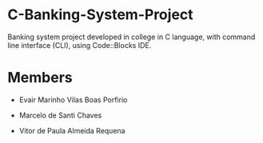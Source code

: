 # C-Banking-System-Project

Banking system project developed in college in C language, with command line interface (CLI), using Code::Blocks IDE.

# Members

- Evair Marinho Vilas Boas Porfirio

- Marcelo de Santi Chaves

- Vitor de Paula Almeida Requena
